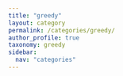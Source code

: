 ```yaml
---
title: "greedy"
layout: category
permalink: /categories/greedy/
author_profile: true
taxonomy: greedy
sidebar:
  nav: "categories"
---
```

